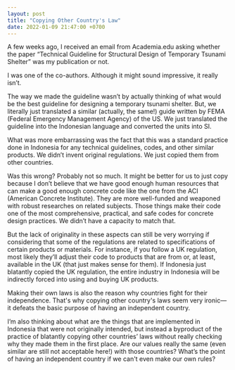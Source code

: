 ```yaml
---
layout: post
title: "Copying Other Country's Law"
date: 2022-01-09 21:47:00 +0700
---
```


A few weeks ago, I received an email from Academia.edu asking whether the paper “Technical Guideline for Structural Design of Temporary Tsunami Shelter” was my publication or not.

I was one of the co-authors. Although it might sound impressive, it really isn’t.

The way we made the guideline wasn’t by actually thinking of what would be the best guideline for designing a temporary tsunami shelter. But, we literally just translated a similar (actually, the same!) guide written by FEMA (Federal Emergency Management Agency) of the US. We just translated the guideline into the Indonesian language and converted the units into SI.

What was more embarrassing was the fact that this was a standard practice done in Indonesia for any technical guidelines, codes, and other similar products. We didn’t invent original regulations. We just copied them from other countries.

Was this wrong? Probably not so much. It might be better for us to just copy because I don’t believe that we have good enough human resources that can make a good enough concrete code like the one from the ACI (American Concrete Institute). They are more well-funded and weaponed with robust researches on related subjects. Those things make their code one of the most comprehensive, practical, and safe codes for concrete design practices. We didn’t have a capacity to match that.

But the lack of originality in these aspects can still be very worrying if considering that some of the regulations are related to specifications of certain products or materials. For instance, if you follow a UK regulation, most likely they’ll adjust their code to products that are from or, at least, available in the UK (that just makes sense for them). If Indonesia just blatantly copied the UK regulation, the entire industry in Indonesia will be indirectly forced into using and buying UK products.

Making their own laws is also the reason why countries fight for their independence. That's why copying other country's laws seem very ironic—it defeats the basic purpose of having an independent country.

I’m also thinking about what are the things that are implemented in Indonesia that were not originally intended, but instead a byproduct of the practice of blatantly copying other countries’ laws without really checking why they made them in the first place. Are our values really the same (even similar are still not acceptable here!) with those countries? What’s the point of having an independent country if we can't even make our own rules?
